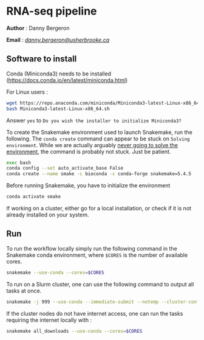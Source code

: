 # RNA-seq pipeline

__Author__ : Danny Bergeron

__Email__ :  _<danny.bergeron@usherbrooke.ca>_
## Software to install
Conda (Miniconda3) needs to be installed (https://docs.conda.io/en/latest/miniconda.html)

For Linux users :
```bash
wget https://repo.anaconda.com/miniconda/Miniconda3-latest-Linux-x86_64.sh
bash Miniconda3-latest-Linux-x86_64.sh
```

Answer `yes` to `Do you wish the installer to initialize Miniconda3?`


To create the Snakemake environment used to launch Snakemake, run the following. The `conda create` command can appear to be stuck on `Solving environment`. While we are actually arguably [never going to solve the environment](https://www.ipcc.ch/sr15/chapter/spm/), the command is probably not stuck. Just be patient.

```bash
exec bash
conda config --set auto_activate_base False
conda create --name smake -c bioconda -c conda-forge snakemake=5.4.5
```

Before running Snakemake, you have to initialize the environment
```bash
conda activate smake
```


If working on a cluster, either go for a local installation, or check if it is not already installed on your system.


## Run
To run the workflow locally simply run the following command in the Snakemake conda environment, where `$CORES` is the number of available cores.
```bash
snakemake --use-conda --cores=$CORES
```

To run on a Slurm cluster, one can use the following command to output all tasks at once.
```bash
snakemake -j 999 --use-conda --immediate-submit --notemp --cluster-config cluster.json --cluster 'python3 slurmSubmit.py {dependencies}'
```

If the cluster nodes do not have internet access, one can run the tasks requiring the internet locally with :
```bash
snakemake all_downloads --use-conda --cores=$CORES
```
